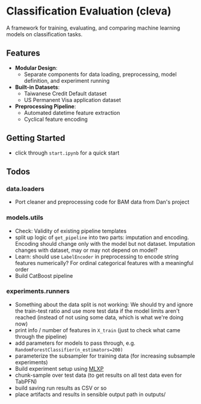 # Classification Evaluation (cleva)

A framework for training, evaluating, and comparing machine learning models on classification tasks.

## Features

- **Modular Design**: 
  - Separate components for data loading, preprocessing, model definition, and experiment running
- **Built-in Datasets**:
  - Taiwanese Credit Default dataset
  - US Permanent Visa application dataset
- **Preprocessing Pipeline**:
  - Automated datetime feature extraction
  - Cyclical feature encoding

## Getting Started
- click through `start.ipynb` for a quick start

## Todos

### data.loaders
- Port cleaner and preprocessing code for BAM data from Dan's project

### models.utils
- Check: Validity of existing pipeline templates
- split up logic of `get_pipeline` into two parts: imputation and encoding. Encoding should change only with the model but not dataset. Imputation changes with dataset, may or may not depend on model? 
- Learn: should use `LabelEncoder` in preprocessing to encode string features numerically? For ordinal categorical features with a meaningful order
- Build CatBoost pipeline

### experiments.runners
- Something about the data split is not working: We should try and ignore the train-test ratio and use more test data if the model limits aren't reached (instead of not using some data, which is what we're doing now)
- print info / number of features in `X_train` (just to check what came through the pipeline)
- add parameters for models to pass through, e.g. `RandomForestClassifier(n_estimators=200)`
- parameterize the subsampler for training data (for increasing subsample experiments)
- Build experiment setup using [MLXP](https://github.com/inria-thoth/mlxp)
- chunk-sample over test data (to get results on all test data even for TabPFN)
- build saving run results as CSV or so
- place artifacts and results in sensible output path in outputs/